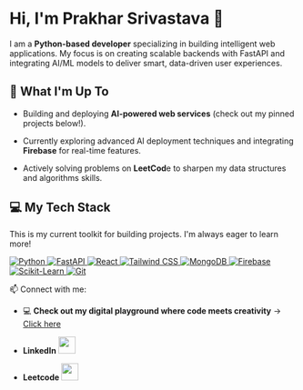 <!-- # Hi, I'm Prakhar Srivastava 👋

I'm a **Python-based developer** passionate about **AI/ML** and building **web services integrated with AI**.  
I enjoy working with **FastAPI, React, Tailwind CSS, and MongoDB**, and I’m exploring **Firebase integration**.

- 🔭 Currently working on: AI/ML projects and web services  
- 🌱 Learning: Advanced web integrations and AI deployment  
- 💬 Ask me about: Python, AI/ML, FastAPI, React, Tailwind CSS, MongoDB  
- ⚡ Fun fact: I also practice **DSA on LeetCode**  

📫 Connect with me:  
- 💻 **Check out my digital playground where code meets creativity** → [Click here](https://portfolio-six-fawn-3q5nmgvo8d.vercel.app/)  
- **LinkedIn** [<img src="https://cdn-icons-png.flaticon.com/512/174/174857.png" width="30"/>](https://www.linkedin.com/in/prakhar-srivastava-58bb85303/)  

- **Leetcode** [<img src="https://upload.wikimedia.org/wikipedia/commons/1/19/LeetCode_logo_black.png" width="30"/>](https://leetcode.com/u/Prakhar_Logics/)

![GitHub Stats](https://github-readme-stats.vercel.app/api?username=TechNinja-dev&show_icons=true&theme=radical) -->


# Hi, I'm Prakhar Srivastava 👋

I am a **Python-based developer** specializing in building intelligent web applications. My focus is on creating scalable backends with FastAPI and integrating AI/ML models to deliver smart, data-driven user experiences.

## 🚀 What I'm Up To

- Building and deploying **AI-powered web services** (check out my pinned projects below!).

- Currently exploring advanced AI deployment techniques and integrating **Firebase** for real-time features.

- Actively solving problems on **LeetCod**e to sharpen my data structures and algorithms skills.

## 💻 My Tech Stack

This is my current toolkit for building projects. I'm always eager to learn more!

<p align="left">
  <a href="https://www.python.org" target="_blank" rel="noreferrer">
    <img src="https://img.shields.io/badge/Python-3776AB?style=for-the-badge&logo=python&logoColor=white" alt="Python">
  </a>
  <a href="https://fastapi.tiangolo.com/" target="_blank" rel="noreferrer">
    <img src="https://img.shields.io/badge/FastAPI-009688?style=for-the-badge&logo=fastapi&logoColor=white" alt="FastAPI">
  </a>
  <a href="https://reactjs.org/" target="_blank" rel="noreferrer">
    <img src="https://img.shields.io/badge/React-20232A?style=for-the-badge&logo=react&logoColor=61DAFB" alt="React">
  </a>
  <a href="https://tailwindcss.com/" target="_blank" rel="noreferrer">
    <img src="https://img.shields.io/badge/Tailwind_CSS-06B6D4?style=for-the-badge&logo=tailwind-css&logoColor=white" alt="Tailwind CSS">
  </a>
  <a href="https://www.mongodb.com/" target="_blank" rel="noreferrer">
    <img src="https://img.shields.io/badge/MongoDB-47A248?style=for-the-badge&logo=mongodb&logoColor=white" alt="MongoDB">
  </a>
  <a href="https://firebase.google.com/" target="_blank" rel="noreferrer">
    <img src="https://img.shields.io/badge/Firebase-FFCA28?style=for-the-badge&logo=firebase&logoColor=black" alt="Firebase">
  </a>
  <a href="https://scikit-learn.org/" target="_blank" rel="noreferrer">
    <img src="https://img.shields.io/badge/SciKit_Learn-F7931E?style=for-the-badge&logo=scikit-learn&logoColor=white" alt="Scikit-Learn">
  </a>
  <a href="https://git-scm.com/" target="_blank" rel="noreferrer">
    <img src="https://img.shields.io/badge/Git-F05033?style=for-the-badge&logo=git&logoColor=white" alt="Git">
  </a>
</p>

📫 Connect with me:  
- 💻 **Check out my digital playground where code meets creativity** → [Click here](https://portfolio-six-fawn-3q5nmgvo8d.vercel.app/)  
- **LinkedIn** [<img src="https://cdn-icons-png.flaticon.com/512/174/174857.png" width="30"/>](https://www.linkedin.com/in/prakhar-srivastava-58bb85303/)  

- **Leetcode** [<img src="https://upload.wikimedia.org/wikipedia/commons/1/19/LeetCode_logo_black.png" width="30"/>](https://leetcode.com/u/Prakhar_Logics/)


<!--
Next Step for you, Prakhar:

Don't forget to pin your best repositories to your profile! This is the most important part.
Go to your profile page, click "Customize your pins," and select the projects you want to feature.
Make sure those projects have great READMEs with screenshots or GIFs!
-->